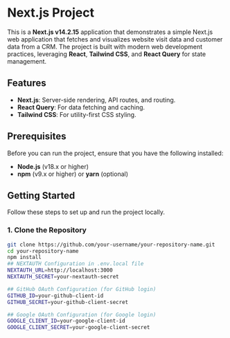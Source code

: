 # Next.js Project

This is a **Next.js v14.2.15** application that demonstrates a simple Next.js web application that fetches and
visualizes website visit data and customer data from a CRM. The project is built with modern web development practices, leveraging **React**, **Tailwind CSS**, and **React Query** for state management.

## Features
- **Next.js**: Server-side rendering, API routes, and routing.
- **React Query**: For data fetching and caching.
- **Tailwind CSS**: For utility-first CSS styling.

## Prerequisites

Before you can run the project, ensure that you have the following installed:

- **Node.js** (v18.x or higher)
- **npm** (v9.x or higher) or **yarn** (optional)

## Getting Started

Follow these steps to set up and run the project locally.

### 1. Clone the Repository

```bash
git clone https://github.com/your-username/your-repository-name.git
cd your-repository-name
npm install
## NEXTAUTH Configuration in .env.local file
NEXTAUTH_URL=http://localhost:3000
NEXTAUTH_SECRET=your-nextauth-secret

## GitHub OAuth Configuration (for GitHub login)
GITHUB_ID=your-github-client-id
GITHUB_SECRET=your-github-client-secret

## Google OAuth Configuration (for Google login)
GOOGLE_CLIENT_ID=your-google-client-id
GOOGLE_CLIENT_SECRET=your-google-client-secret